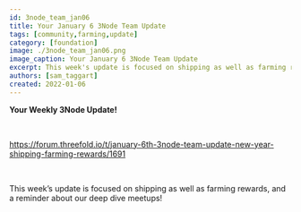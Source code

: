 ```yaml
---
id: 3node_team_jan06
title: Your January 6 3Node Team Update
tags: [community,farming,update]
category: [foundation]
image: ./3node_team_jan06.png
image_caption: Your January 6 3Node Team Update
excerpt: This week's update is focused on shipping as well as farming rewards, anda  reminder about our deep dives!
authors: [sam_taggart]
created: 2022-01-06
---
```


**Your Weekly 3Node Update!**

<br/>

https://forum.threefold.io/t/january-6th-3node-team-update-new-year-shipping-farming-rewards/1691

<br/>

This week’s update is focused on shipping as well as farming rewards, and a reminder about our deep dive meetups!